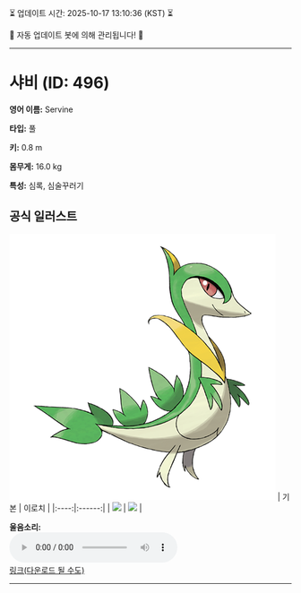 
⏳ 업데이트 시간: 2025-10-17 13:10:36 (KST) ⏳

🤖 자동 업데이트 봇에 의해 관리됩니다! 🤖

---

# 샤비 (ID: 496)
**영어 이름:** Servine

**타입:** 풀

**키:** 0.8 m

**몸무게:** 16.0 kg

**특성:** 심록, 심술꾸러기

## 공식 일러스트
![](https://raw.githubusercontent.com/PokeAPI/sprites/master/sprites/pokemon/other/official-artwork/496.png)
| 기본 | 이로치 |
|:----:|:------:|
| <img src="http://play.pokemonshowdown.com/sprites/ani/servine.gif" width="200"> | <img src="http://play.pokemonshowdown.com/sprites/ani-shiny/servine.gif" width="200"> |

**울음소리:**<br><audio controls src="https://raw.githubusercontent.com/PokeAPI/cries/main/cries/pokemon/latest/496.ogg"></audio><br> [링크(다운로드 될 수도)](https://raw.githubusercontent.com/PokeAPI/cries/main/cries/pokemon/latest/496.ogg)


---
